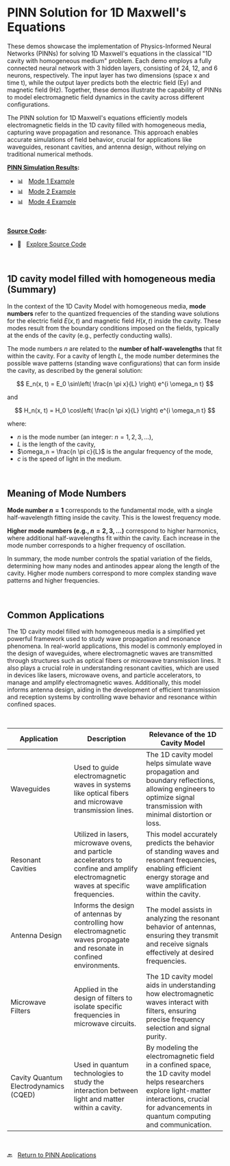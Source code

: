 # PINN Solution for 1D Maxwell's Equations

These demos showcase the implementation of Physics-Informed Neural Networks (PINNs) for solving 1D Maxwell's equations in the classical "1D cavity with homogeneous medium" problem. Each demo employs a fully connected neural network with 3 hidden layers, consisting of 24, 12, and 6 neurons, respectively. The input layer has two dimensions (space x and time t), while the output layer predicts both the electric field (Ey) and magnetic field (Hz). Together, these demos illustrate the capability of PINNs to model electromagnetic field dynamics in the cavity across different configurations.

The PINN solution for 1D Maxwell's equations efficiently models electromagnetic fields in the 1D cavity filled with homogeneous media, capturing wave propagation and resonance. This approach enables accurate simulations of field behavior, crucial for applications like waveguides, resonant cavities, and antenna design, without relying on traditional numerical methods.


**<ins>PINN Simulation Results</ins>:**

- :bar_chart: &nbsp; [Mode 1 Example](mode_1/README.md) <br>
- :bar_chart: &nbsp; [Mode 2 Example](mode_2/README.md) <br>
- :bar_chart: &nbsp; [Mode 4 Example](mode_4/README.md) <br>

<br>

**<ins>Source Code</ins>:**
- :abacus: &nbsp; [Explore Source Code](code/README.md)

<br>

## 1D cavity model filled with homogeneous media (Summary)

In the context of the 1D Cavity Model with homogeneous media, **mode numbers** refer to the quantized frequencies of the standing wave solutions for the electric field $E(x,t)$ and magnetic field $H(x,t)$ inside the cavity. These modes result from the boundary conditions imposed on the fields, typically at the ends of the cavity (e.g., perfectly conducting walls).

The mode numbers $n$ are related to the **number of half-wavelengths** that fit within the cavity. For a cavity of length $L$, the mode number determines the possible wave patterns (standing wave configurations) that can form inside the cavity, as described by the general solution:

$$
E_n(x, t) = E_0 \sin\left( \frac{n \pi x}{L} \right) e^{i \omega_n t}
$$

and

$$
H_n(x, t) = H_0 \cos\left( \frac{n \pi x}{L} \right) e^{i \omega_n t}
$$

where:
- $n$ is the mode number (an integer: $n = 1, 2, 3, \dots$),
- $L$ is the length of the cavity,
- $\omega_n = \frac{n \pi c}{L}$ is the angular frequency of the mode,
- $c$ is the speed of light in the medium.

<br>

## Meaning of Mode Numbers

**Mode number $n = 1$** corresponds to the fundamental mode, with a single half-wavelength fitting inside the cavity. This is the lowest frequency mode.

**Higher mode numbers (e.g., $n = 2, 3, \dots$)** correspond to higher harmonics, where additional half-wavelengths fit within the cavity. Each increase in the mode number corresponds to a higher frequency of oscillation.

In summary, the mode number controls the spatial variation of the fields, determining how many nodes and antinodes appear along the length of the cavity. Higher mode numbers correspond to more complex standing wave patterns and higher frequencies.

<br>

## Common Applications 

The 1D cavity model filled with homogeneous media is a simplified yet powerful framework used to study wave propagation and resonance phenomena. In real-world applications, this model is commonly employed in the design of waveguides, where electromagnetic waves are transmitted through structures such as optical fibers or microwave transmission lines. It also plays a crucial role in understanding resonant cavities, which are used in devices like lasers, microwave ovens, and particle accelerators, to manage and amplify electromagnetic waves. Additionally, this model informs antenna design, aiding in the development of efficient transmission and reception systems by controlling wave behavior and resonance within confined spaces.

<br>

| Application             | Description                                                                                       | Relevance of the 1D Cavity Model                                                          |
|-------------------------|---------------------------------------------------------------------------------------------------|-------------------------------------------------------------------------------------------|
| Waveguides              | Used to guide electromagnetic waves in systems like optical fibers and microwave transmission lines. | The 1D cavity model helps simulate wave propagation and boundary reflections, allowing engineers to optimize signal transmission with minimal distortion or loss. |
| Resonant Cavities        | Utilized in lasers, microwave ovens, and particle accelerators to confine and amplify electromagnetic waves at specific frequencies. | This model accurately predicts the behavior of standing waves and resonant frequencies, enabling efficient energy storage and wave amplification within the cavity. |
| Antenna Design           | Informs the design of antennas by controlling how electromagnetic waves propagate and resonate in confined environments. | The model assists in analyzing the resonant behavior of antennas, ensuring they transmit and receive signals effectively at desired frequencies. |
| Microwave Filters        | Applied in the design of filters to isolate specific frequencies in microwave circuits.            | The 1D cavity model aids in understanding how electromagnetic waves interact with filters, ensuring precise frequency selection and signal purity. |
| Cavity Quantum Electrodynamics (CQED) | Used in quantum technologies to study the interaction between light and matter within a cavity. | By modeling the electromagnetic field in a confined space, the 1D cavity model helps researchers explore light-matter interactions, crucial for advancements in quantum computing and communication. |

<br>

:back: &nbsp; [Return to PINN Applications](../README.md)

